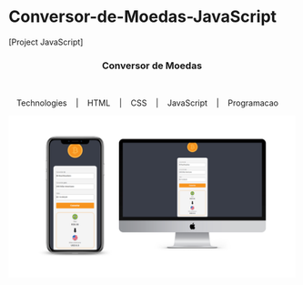 # Conversor-de-Moedas-JavaScript
[Project JavaScript]<br>

<h3 align="center">
  Conversor de Moedas
</h3>

<br>

<p align="center">
  <a> Technologies </a>&nbsp;&nbsp;&nbsp;|&nbsp;&nbsp;&nbsp;
  <a> HTML</a> &nbsp;&nbsp;&nbsp;|&nbsp;&nbsp;&nbsp;
  <a> CSS </a>&nbsp;&nbsp;&nbsp;|&nbsp;&nbsp;&nbsp;
  <a> JavaScript </a>&nbsp;&nbsp;&nbsp;|&nbsp;&nbsp;&nbsp;
  <a> Programacao </a>&nbsp;&nbsp;&nbsp;
</p>

<img src="https://github.com/igorcarbonin/Conversor-de-Moedas-JavaScript/blob/main/assets/mobile%20e%20desktop-conversor.png"/>
